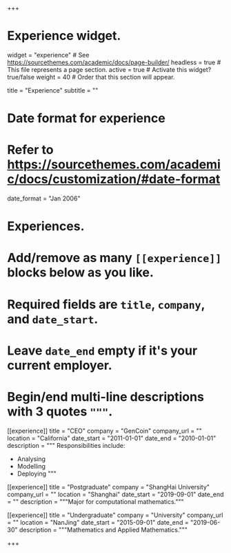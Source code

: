 +++
# Experience widget.
widget = "experience"  # See https://sourcethemes.com/academic/docs/page-builder/
headless = true  # This file represents a page section.
active = true  # Activate this widget? true/false
weight = 40  # Order that this section will appear.

title = "Experience"
subtitle = ""

# Date format for experience
#   Refer to https://sourcethemes.com/academic/docs/customization/#date-format
date_format = "Jan 2006"

# Experiences.
#   Add/remove as many `[[experience]]` blocks below as you like.
#   Required fields are `title`, `company`, and `date_start`.
#   Leave `date_end` empty if it's your current employer.
#   Begin/end multi-line descriptions with 3 quotes `"""`.
[[experience]]
  title = "CEO"
  company = "GenCoin"
  company_url = ""
  location = "California"
  date_start = "2011-01-01"
  date_end = "2010-01-01"
  description = """
  Responsibilities include:
  
  * Analysing
  * Modelling
  * Deploying
  """

[[experience]]
  title = "Postgraduate"
  company = "ShangHai University"
  company_url = ""
  location = "Shanghai"
  date_start = "2019-09-01"
  date_end = ""
  description = """Major for computational mathematics."""

[[experience]]
  title = "Undergraduate"
  company = "University"
  company_url = ""
  location = "NanJing"
  date_start = "2015-09-01"
  date_end = "2019-06-30"
  description = """Mathematics and Applied Mathematics."""


+++
